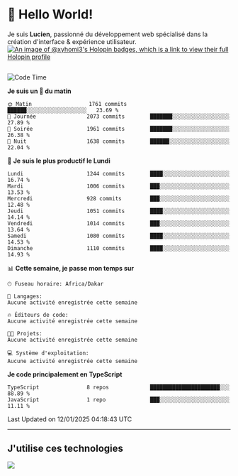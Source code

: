 # 👋 Hello World!

Je suis **Lucien**, passionné du développement web spécialisé dans la création d'interface & expérience utilisateur.
[![An image of @xyhomi3's Holopin badges, which is a link to view their full Holopin profile](https://holopin.me/xyhomi3)](https://holopin.io/@xyhomi3)

##

<!--START_SECTION:waka-->
![Code Time](http://img.shields.io/badge/Code%20Time-2%2C834%20hrs%2050%20mins-blue)

**Je suis un 🐤 du matin** 

```text
🌞 Matin                  1761 commits        ██████░░░░░░░░░░░░░░░░░░░   23.69 % 
🌆 Journée                2073 commits        ███████░░░░░░░░░░░░░░░░░░   27.89 % 
🌃 Soirée                 1961 commits        ███████░░░░░░░░░░░░░░░░░░   26.38 % 
🌙 Nuit                   1638 commits        ██████░░░░░░░░░░░░░░░░░░░   22.04 % 
```
📅 **Je suis le plus productif le Lundi** 

```text
Lundi                    1244 commits        ████░░░░░░░░░░░░░░░░░░░░░   16.74 % 
Mardi                    1006 commits        ███░░░░░░░░░░░░░░░░░░░░░░   13.53 % 
Mercredi                 928 commits         ███░░░░░░░░░░░░░░░░░░░░░░   12.48 % 
Jeudi                    1051 commits        ████░░░░░░░░░░░░░░░░░░░░░   14.14 % 
Vendredi                 1014 commits        ███░░░░░░░░░░░░░░░░░░░░░░   13.64 % 
Samedi                   1080 commits        ████░░░░░░░░░░░░░░░░░░░░░   14.53 % 
Dimanche                 1110 commits        ████░░░░░░░░░░░░░░░░░░░░░   14.93 % 
```


📊 **Cette semaine, je passe mon temps sur** 

```text
🕑︎ Fuseau horaire: Africa/Dakar

💬 Langages: 
Aucune activité enregistrée cette semaine

🔥 Éditeurs de code: 
Aucune activité enregistrée cette semaine

🐱‍💻 Projets: 
Aucune activité enregistrée cette semaine

💻 Système d'exploitation: 
Aucune activité enregistrée cette semaine
```

**Je code principalement en TypeScript** 

```text
TypeScript               8 repos             ██████████████████████░░░   88.89 % 
JavaScript               1 repo              ███░░░░░░░░░░░░░░░░░░░░░░   11.11 % 
```




 Last Updated on 12/01/2025 04:18:43 UTC
<!--END_SECTION:waka-->
---

## J'utilise ces technologies

<p align="left">
  <a href="https://skillicons.dev">
    <img src="https://skillicons.dev/icons?i=ts,js,md,scss,tailwind,react,docker,express,astro,vite,nextjs,vercel,figma,ableton" />
  </a>
</p>

